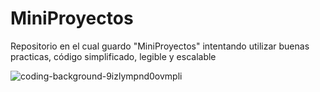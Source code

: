 # MiniProyectos
Repositorio en el cual guardo "MiniProyectos" intentando utilizar buenas practicas, código simplificado, legible y escalable

![coding-background-9izlympnd0ovmpli](https://github.com/Anconita/MiniProyectos/assets/99112245/13ed1925-1f4b-4274-827c-ae599fb48ccb)
